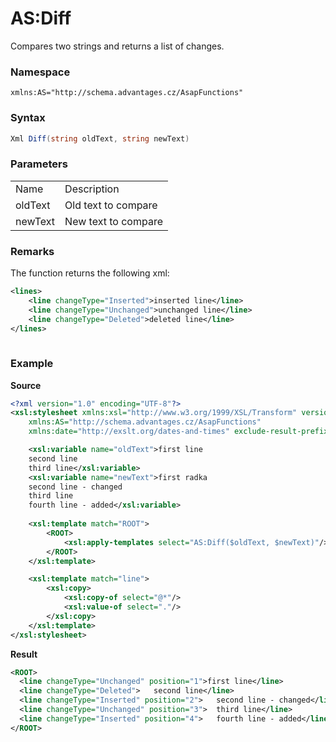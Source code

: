 # AS:Diff

Compares two strings and returns a list of changes.

### Namespace

`xmlns:AS="http://schema.advantages.cz/AsapFunctions"`

### Syntax

``` csharp
Xml Diff(string oldText, string newText)
```

### Parameters

|         |                     |
|---------|---------------------|
| Name    | Description         |
| oldText | Old text to compare |
| newText | New text to compare |

### Remarks

The function returns the following xml:

``` xml
<lines>
    <line changeType="Inserted">inserted line</line>
    <line changeType="Unchanged">unchanged line</line>
    <line changeType="Deleted">deleted line</line>
</lines>
 
```

### Example

**Source**

``` xml
<?xml version="1.0" encoding="UTF-8"?>
<xsl:stylesheet xmlns:xsl="http://www.w3.org/1999/XSL/Transform" version="1.0"
    xmlns:AS="http://schema.advantages.cz/AsapFunctions"
    xmlns:date="http://exslt.org/dates-and-times" exclude-result-prefixes="AS date">

    <xsl:variable name="oldText">first line
    second line
    third line</xsl:variable>
    <xsl:variable name="newText">first radka
    second line - changed
    third line
    fourth line - added</xsl:variable>
    
    <xsl:template match="ROOT">
        <ROOT>
            <xsl:apply-templates select="AS:Diff($oldText, $newText)"/>
        </ROOT>
    </xsl:template>

    <xsl:template match="line">
        <xsl:copy>
            <xsl:copy-of select="@*"/>
            <xsl:value-of select="."/>
        </xsl:copy>
    </xsl:template>
</xsl:stylesheet>
```

**Result**

``` xml
<ROOT>
  <line changeType="Unchanged" position="1">first line</line>
  <line changeType="Deleted">   second line</line>
  <line changeType="Inserted" position="2">   second line - changed</line>
  <line changeType="Unchanged" position="3">  third line</line>
  <line changeType="Inserted" position="4">   fourth line - added</line>
</ROOT>
```
